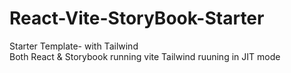# React-Vite-StoryBook-Starter
Starter Template- with Tailwind  
Both React & Storybook running vite
Tailwind ruuning in JIT mode

